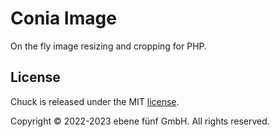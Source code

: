 Conia Image
===========

On the fly image resizing and cropping for PHP.

## License

Chuck is released under the MIT [license](LICENSE.md).

Copyright © 2022-2023 ebene fünf GmbH. All rights reserved.
